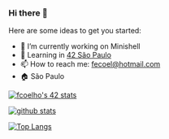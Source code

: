 ### Hi there 👋

<!--
**fecoelho/fecoelho** is a ✨ _special_ ✨ repository because its `README.md` (this file) appears on your GitHub profile.
-->

Here are some ideas to get you started:

- 🔭 I’m currently working on Minishell
- 🌱 Learning in [42 São Paulo](https://www.42sp.org.br/)
- 📫 How to reach me: fecoel@hotmail.com
- 🏠 São Paulo

[![fcoelho's 42 stats](https://badge42.herokuapp.com/api/stats/fcoelho?cursus=C%20Piscine)](https://github.com/JaeSeoKim/badge42)

[![github stats](https://github-readme-stats.vercel.app/api?username=fecoelho&count_private=true&show_icons=true&theme=dark)](https://github.com/fecoelho/github-readme-stats)

[![Top Langs](https://github-readme-stats.vercel.app/api/top-langs/?username=fecoelho&layout=compact&exclude_repo=ft_server&langs_count=15&theme=highcontrast)](https://github.com/fecoelho/github-readme-stats)
